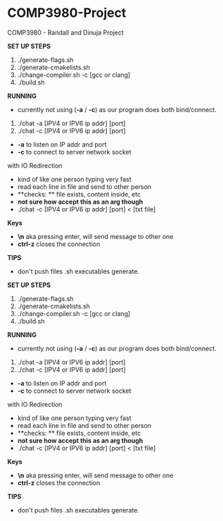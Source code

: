 # COMP3980-Project
COMP3980 - Randall and Dinuja Project

**SET UP STEPS**
1) ./generate-flags.sh
2) ./generate-cmakelists.sh
3) ./change-compiler.sh -c [gcc or clang]
4) ./build.sh

**RUNNING**
- currently not using (**-a** / **-c**) as our program does both bind/connect.
1) ./chat -a [IPV4 or IPV6 ip addr] [port]
2) ./chat -c [IPV4 or IPV6 ip addr] [port]

- **-a** to listen on IP addr and port
- **-c** to connect to server network socket

with IO Redirection
- kind of like one person typing very fast
- read each line in file and send to other person
- **checks: ** file exists, content inside, etc
- **not sure how accept this as an arg though**
- ./chat -c [IPV4 or IPV6 ip addr] [port] < [txt file]


**Keys**
- **\n** aka pressing enter, will send message to other one
- **ctrl-z** closes the connection

**TIPS**
- don't push files .sh executables generate.


**SET UP STEPS**
1) ./generate-flags.sh
2) ./generate-cmakelists.sh
3) ./change-compiler.sh -c [gcc or clang]
4) ./build.sh

**RUNNING**
- currently not using (**-a** / **-c**) as our program does both bind/connect.
1) ./chat -a [IPV4 or IPV6 ip addr] [port]
2) ./chat -c [IPV4 or IPV6 ip addr] [port]

- **-a** to listen on IP addr and port
- **-c** to connect to server network socket

with IO Redirection
- kind of like one person typing very fast
- read each line in file and send to other person
- **checks: ** file exists, content inside, etc
- **not sure how accept this as an arg though**
- ./chat -c [IPV4 or IPV6 ip addr] [port] < [txt file]


**Keys**
- **\n** aka pressing enter, will send message to other one
- **ctrl-z** closes the connection

**TIPS**
- don't push files .sh executables generate.

